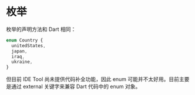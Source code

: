 # 枚举

枚举的声明方法和 Dart 相同：

```javascript
enum Country {
  unitedStates,
  japan,
  iraq,
  ukraine,
}
```

但目前 IDE Tool 尚未提供代码补全功能，因此 enum 可能并不太好用。目前主要是通过 external 关键字来兼容 Dart 代码中的 enum 对象。
